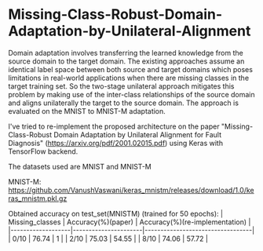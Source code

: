 # Missing-Class-Robust-Domain-Adaptation-by-Unilateral-Alignment
Domain adaptation involves transferring the learned knowledge from the source domain to the target domain. The existing approaches assume an identical label space between both source and target domains which poses limitations in real-world applications when there are missing classes in the target training set. So the two-stage unilateral approach mitigates this problem by making use of the inter-class relationships of the source domain and aligns unilaterally the target to the source domain. The approach is evaluated on the MNIST to MNIST-M adaptation.

I've tried to re-implement the proposed architecture on the paper "Missing-Class-Robust Domain Adaptation by
Unilateral Alignment for Fault Diagnosis" (https://arxiv.org/pdf/2001.02015.pdf) using Keras with TensorFlow backend.

The datasets used are MNIST and MNIST-M

MNIST-M: https://github.com/VanushVaswani/keras_mnistm/releases/download/1.0/keras_mnistm.pkl.gz

Obtained accuracy on test_set(MNISTM) (trained for 50 epochs):
| Missing_classes   |   Accuracy(%)(paper) |   Accuracy(%)(re-implementation) |
|-------------------|----------------------|----------------------------------|
| 0/10              |                76.74 |                             1    |
| 2/10              |                75.03 |                            54.55 |
| 8/10              |                74.06 |                            57.72 |
